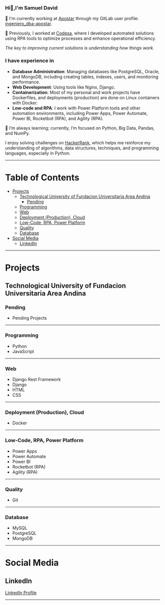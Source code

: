 ### Hi👋,I'm Samuel David

🔭 I'm currently working at [Apostar](https://www.apostar.com.co) through my GitLab user profile: [ingeniero_dba-apostar](https://gitlab.com/ingeniero_dba-apostar).

🌟 Previously, I worked at [Codesa](https://www.codesa.com.co), where I developed automated solutions using RPA tools to optimize processes and enhance operational efficiency.

*The key to improving current solutions is understanding how things work.*

### I have experience in

* **Database Administration**: Managing databases like PostgreSQL, Oracle, and MongoDB, including creating tables, indexes, users, and monitoring performance.
* **Web Development**: Using tools like Nginx, Django.
* **Containerization**: Most of my personal and work projects have Dockerfiles, and deployments (production) are done on Linux containers with Docker.
* **Low-code and RPA**: I work with Power Platform tools and other automation environments, including Power Apps, Power Automate, Power BI, Rocketbot (RPA), and Agility (RPA).

🌱 I’m always learning; currently, I’m focused on Python, Big Data, Pandas, and NumPy.

I enjoy solving challenges on [HackerRank](https://www.hackerrank.com/), which helps me reinforce my understanding of algorithms, data structures, techniques, and programming languages, especially in Python.

---

# Table of Contents

* [Projects](#projects)
  * [Technological University of Fundacion Universitaria Area Andina](#technological-university-of-fundacion-universitaria-area-andina)
    * [Pending](#pending)
  * [Programming](#programming)
  * [Web](#web)
  * [Deployment (Production), Cloud](#deployment-production-cloud)
  * [Low-Code, RPA, Power Platform](#low-code-rpa-power-platform)
  * [Quality](#quality)
  * [Database](#database)
* [Social Media](#social-media)
  * [LinkedIn](#linkedin)

---

# Projects

## Technological University of Fundacion Universitaria Area Andina

### Pending

* Pending Projects

---

### Programming
<!--
Python      ██████████████████████  4.3
JavaScript  ████████████████░░░░░░  3.0
-->
* Python
* JavaScript

---

### Web
<!--
Framework/Language,Bar,Raw
Django Rest Framework, ███████████████████░░░░░░, 3.8
Django,                ████████████████░░░░░░░░░, 3.3
HTML,                  █████████████░░░░░░░░░░░░, 2.6
CSS,                   █████████░░░░░░░░░░░░░░░░, 1.8
-->
* Django Rest Framework
* Django
* HTML
* CSS

---

### Deployment (Production), Cloud
<!--
Tool,Bar,Raw
Docker,     ██████████████████░░░░░░░, 3.6
-->
* Docker

---

### Low-Code, RPA, Power Platform
<!--
Tool,Bar,Raw
Power Apps,     ██████████████████████░░░, 4.7
Power Automate, ██████████████████████░░░, 4.7
Power BI,       ████████████████░░░░░░░░░, 3.5
Rocketbot (RPA), ███████████████████░░░░░░, 4.5
Agility (RPA),   ███████████████████░░░░░░, 4.5
-->
* Power Apps
* Power Automate
* Power BI
* Rocketbot (RPA)
* Agility (RPA)

---

### Quality
<!--
Tool,Bar,Raw
Git,         ███████████████████░░░░░░, 3.9
-->
* Git

---

### Database
<!--
DB system,Bar,Raw
MySQL,        ███████████████░░░░░░░░░░, 3.0
PostgreSQL,   █████████████████░░░░░░░░, 3.5
MongoDB,      ████████████░░░░░░░░░░░░░, 2.4
-->
* MySQL
* PostgreSQL
* MongoDB

---

# Social Media

## LinkedIn

[LinkedIn Profile](https://www.linkedin.com/in/samuel-david-angulo-mesa/)

---

<!--
**samudiho07/samudiho07** is a ✨ _special_ ✨ repository because its `README.md` (this file) appears on your GitHub profile.

Here are some ideas to get you started:

- 🔭 I’m currently working on ...
- 🌱 I’m currently learning ...
- 👯 I’m looking to collaborate on ...
- 🤔 I’m looking for help with ...
- 💬 Ask me about ...
- 📫 How to reach me: ...
- 😄 Pronouns: ...
- ⚡ Fun fact: ...
-->
